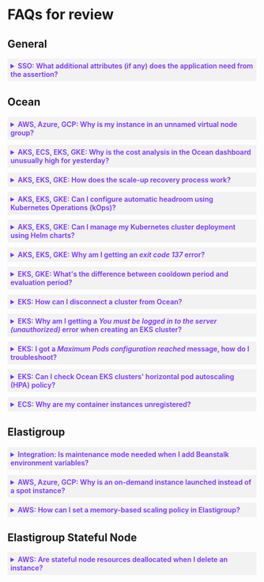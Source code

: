 <meta name="robots" content="noindex">

# FAQs for review

<!---------------------------------- <details style="background:#f2f2f2; padding:6px; margin:10px 0px 0px 0px">
   <summary markdown="span" style="color:#7632FE; font-weight:600" id="xxxx">?</summary>

  <div style="padding-left:16px">

   text
   
 </div>

 </details>
 ---------------------------------->

<!----------------------------------where to put these?---------------------------------->

<!--## Where do these go?
 
<!----------------------------------general---------------------------------->

## General

 <details style="background:#f2f2f2; padding:6px; margin:10px 0px 0px 0px">
   <summary markdown="span" style="color:#7632FE; font-weight:600" id="SSOaddlattributes">SSO: What additional attributes (if any) does the application need from the assertion?</summary>

  <div style="padding-left:16px">

There are a number of <a href="/administration/sso-access-control">attributes that can be sent</a>. These are the default and required attributes:

<font color="#FC01CC">I don't see in the documentation what attributes can be sent. is this the correct link?</font>

* Relay State
* Email
* FirstName
* LastName
  
 </div>

 </details>
<!----------------------------------ocean---------------------------------->

## Ocean

  <details style="background:#f2f2f2; padding:6px; margin:10px 0px 0px 0px">
   <summary markdown="span" style="color:#7632FE; font-weight:600" id="oceanunnamedvng">AWS, Azure, GCP: Why is my instance in an unnamed virtual node group?</summary>

  <div style="padding-left:16px">

A node is running in an Ocean cluster and is an unnamed virtual node group.

<img width="900" src="https://github.com/user-attachments/assets/5e581d00-b1c8-4bdb-8e89-c19ef79ad1f1">

This can happen if your virtual node group was deleted in Terraform. When you delete a virtual node group in Terraform, the `spotinst_ocean_aws_launch_spec` > `delete_nodes` needs to be manually set to <i>true</i> in the [Terraform resource](https://registry.terraform.io/providers/spotinst/spotinst/latest/docs/resources/ocean_aws_launch_spec#delete_nodes). If it's not set to <i>true</i>, the node will keep running and not be in a virtual node group.

 </div>
 
 </details>

 
  <details style="background:#f2f2f2; padding:6px; margin:10px 0px 0px 0px">
   <summary markdown="span" style="color:#7632FE; font-weight:600" id="oceancost">AKS, ECS, EKS, GKE: Why is the cost analysis in the Ocean dashboard unusually high for yesterday?</summary>

  <div style="padding-left:16px">

Cost Analysis in the Ocean Dashboard can show an unusually high cost for yesterday.

![oceancostanalysis](https://github.com/user-attachments/assets/96cbe1c7-fa63-4df1-89bb-18154e9778cb)

If you look at the same day a few days later, the cost will be similar to the other days.

![oceancostanalysis2](https://github.com/user-attachments/assets/6a11a3a9-a2b1-405a-b274-c2a5370bff43)

Spot's Cost Analysis reviews the cost data after one day. For instance, if today is August 20, the cost analysis data will be finalized only on August 21.

Initially, the costs are compared with the on demand value of the instance types, followed by the Spot value. Afterwards, the costs are compared with reserved instances and saving plans. So, if the you have reserved instances and saving plans configured, the cost gap from the previous day can be higher. 


 </div>

 </details>

  <details style="background:#f2f2f2; padding:6px; margin:10px 0px 0px 0px">
   <summary markdown="span" style="color:#7632FE; font-weight:600" id="oceanscaleup">AKS, EKS, GKE: How does the scale-up recovery process work?</summary>

  <div style="padding-left:16px">

Ocean monitors for pending Kubernetes pods and automatically adjusts the size of the cluster based on the workload constraints and labels. Ocean ensures that the cluster resources are utilized and scales down underutilized nodes to ensure maximal cost optimization.

When it comes to a scale-up as part of an instance recovery, the scale-up mechanism behaves differently. The recovery process receives a list of markets that can accommodate the pods' requirements according to the virtual node group configuration and not the workload configuration (the pod's metadata constraints). Ocean scales a new instance to replace the old instance that was reclaimed as quickly as possible. This means the node affinity is not taken into account.

If the list of required instance types is not part of the virtual node group, the list includes different types than what is set in the workload configuration.

If one of the workloads is unscheduled after the launching of the new instance, the autoscaler scales up an instance to accommodate the requirements of that particular workload. When this happens, there's a long list of optional instance types that the workload can be scheduled on. These workloads are configured by the Kubernetes labels on the dedicated deployment.

You should configure the allowlist instance types at the virtual node group level, not for the deployment. This will prevent launching of other instance types and, eventually, a momentary scenario in which the workload is unscheduled.

If you have multiple deployments that can be scheduled on different instance types, you can create different virtual node groups for each use case.

 </div>

 </details>

 <details style="background:#f2f2f2; padding:6px; margin:10px 0px 0px 0px">
   <summary markdown="span" style="color:#7632FE; font-weight:600" id="oceank8sheadroom">AKS, EKS, GKE: Can I configure automatic headroom using Kubernetes Operations (kOps)?</summary>

  <div style="padding-left:16px">

You can configure [automatic headroom](ocean/features/headroom) using kOps at the cluster level, not at a virtual node group level. Add these [metadata labels](/ocean/tools-and-integrations/kops/metadata-labels):

<code>spotinst.io/autoscaler-auto-config: "true"
spotinst.io/autoscaler-auto-headroom-percentage : {Value}
spotinst.io/ocean-default-launchspec: "true"</code>

Here's an example of a config file:

<code>apiVersion: kops.k8s.io/v1alpha2
kind: InstanceGroup
metadata:
name: "test-vng-2"

labels:
kops.k8s.io/cluster: "erez-via-2.ts.ek8s.com"
spotinst.io/spot-percentage: "50"
spotinst.io/autoscaler-auto-config: "true"
spotinst.io/ocean-default-launchspec: "true"
spotinst.io/autoscaler-auto-headroom-percentage: "20"
spotinst.io/autoscaler-headroom-num-of-units: "2"
spotinst.io/autoscaler-resource-limits-max-vcpu: "2"
spotinst.io/autoscaler-headroom-mem-per-unit: "1024"
spotinst.io/autoscaler-headroom-gpu-per-unit: "0"

spec:
role: Node
maxSize: 1
minSize: 1</code>

 </div>

 </details>


 <details style="background:#f2f2f2; padding:6px; margin:10px 0px 0px 0px">
   <summary markdown="span" style="color:#7632FE; font-weight:600" id="oceanhelm">AKS, EKS, GKE: Can I manage my Kubernetes cluster deployment using Helm charts?</summary>

  <div style="padding-left:16px">

  You can manage your Kubernetes cluster deployment using Helm charts. You can can also [update the Ocean controller version](/tutorials/spot-kubernetes-controller/install-with-helm) using Helm charts.

The Helm chart YAML file has a version that points to a specific app version in the relevant [Spotinst repository](https://github.com/spotinst/spotinst-kubernetes-helm-charts/blob/master/charts/spotinst-kubernetes-cluster-controller/Chart.yaml). Every version in the repository is compatible with a [specific controller version](https://artifacthub.io/packages/helm/spotinst/spotinst-kubernetes-cluster-controller). 
   
 </div>

 </details>

 <details style="background:#f2f2f2; padding:6px; margin:10px 0px 0px 0px">
   <summary markdown="span" style="color:#7632FE; font-weight:600" id="oceank8sreadiness">AKS, EKS, GKE: Why am I getting an <i>exit code 137</i> error?</summary>

  <div style="padding-left:16px">

Your liveness probe failed, and you’re getting exit code 137. <font color="#FC01CC">liveliness or readiness probe failed?</font>

Controller pod error:
<code>Warning Unhealthy 3m44s (x273 over 78m) kubelet Readiness probe failed: Get http://172.16.6.53:4401/healthcheck: dial tcp 172.16.6.53:4401: connect: connection refused</code> <font color="#FC01CC">is all this okay to include? or do I need to anonymize the urls?</font>

Exit code from controller logs:
<pre><code>INFO [2024-01-03 19:10:31,863] [main] PushAutoScalerDataCmd - Pushing autoScaler data

command terminated with exit code 137</code></pre>

The liveness probe failed error typically happens when a node is overcommitted, and the controller pod does not respond to the check at the right time.
Exit code 137 usually means out-of-memory issues.vlivelness or readiness?</font>

**Liveness probe failure** <font color="#FC01CC">include these links? livelness or readiness?</font>

•	Define readiness probes: https://kubernetes.io/docs/tasks/configure-pod-container/configure-liveness-readiness-startup-probes/#define-readiness-probes
•	Kubernetes readiness probe failed error: https://stackoverflow.com/questions/48540929/kubernetes-readiness-probe-failed-error

**Exit code 137** <font color="#FC01CC">include these links?</font>
What Is Exit Code 137? https://foxutech.medium.com/how-to-fix-exit-code-137-kubernetes-memory-issues-c3a40f89c90d#:~:text=A%20137%20code%20is%20issued,encounter%20a%20137%20exit%20code


<code>Kubernetes Autoscaler, Deadlock for Pod: '{pod-name}' 
Can't scale up an Instance since PersistentVolumeClaim: 
'{PVC-name}' 
VolumeId: '{vol-name}' is already attached to an existing Instance: 
'{instance-ID}' Please consider using a new PersistentVolumeClaim or open a 
support ticket.
</code>

This can happen when the pod has a claim for a specific volume owned by a different instance, and that instance does not have free space for the pod.

By freeing up space, the pod can be placed on its attached node and can use the volume it claimed.

 </div>

 </details>

   <details style="background:#f2f2f2; padding:6px; margin:10px 0px 0px 0px">
   <summary markdown="span" style="color:#7632FE; font-weight:600" id="oceancooldowneval">EKS, GKE: What's the difference between cooldown period and evaluation period?</summary>

  <div style="padding-left:16px">

Whenever Spot performs a scaling action, there is a cooldown period during which no further scaling action takes place. After the cooldown period, another scaling action can take place if required.

**Cooldown Period**

The cooldown period is the amount of time, in seconds, after a scaling activity completes before any further trigger-related scaling activities can start.

For example, if scaling policy A has cooldown set to 60 seconds and a scale-down is triggered, then new scale-downs cannot start because of policy A for the next minute. New policies cannot go into effect while policy A is in cooldown.

Cooldown period is the amount of time, in seconds, that Ocean must wait between scaling actions.

**Evaluation Period**

The specific number of evaluation periods before a scale-down action takes place. Each cycle is one minute. Evaluation period is the length of time to collect and evaluate the metric.

> **Note**: The evaluation period is calculated based on cooldown plus 3 minutes of padding due to delay in Cloudwatch metrics. So if the cooldown is set to 300 seconds, the evaluation period is 8 minutes (3 minutes + 5 cooldown).

 </div>

 </details>


   <details style="background:#f2f2f2; padding:6px; margin:10px 0px 0px 0px">
   <summary markdown="span" style="color:#7632FE; font-weight:600" id="oceandisconnectcluster">EKS: How can I disconnect a cluster from Ocean?</summary>

  <div style="padding-left:16px">

   You can safely disconnect Ocean from an existing EKS Cluster:

1. Increase the number of instances in the ASG attached to the EKS cluster. This way, the pods that run on the nodes managed by Spot will be able to reschedule on the new instances and avoid downtime.
2. In the Spot console, go to **Ocean** > **Cloud Clusters**, and select the cluster.
3. Click **Actions** > **Edit Cluster**.
4. On the Review tab, click **JSON** > **Edit Mode**.
5. Change **capacity** > **Minimum**, **Maximum**, and **Target** to <i>0</i>.

   <img width="144" alt="oceandisconnectcluster" src="https://github.com/user-attachments/assets/ec722def-980f-4754-ab0d-b2751bf67a81">

   The instances managed by Ocean will be detached and the pods will be rescheduled on the new instances launched by AWS ASG.
6. In the Spot console, go to **Ocean** > **Cloud Clusters**, and select the cluster.
7. Click **Actions** > **Delete**.
 
 </div>

 </details>

 <details style="background:#f2f2f2; padding:6px; margin:10px 0px 0px 0px">
   <summary markdown="span" style="color:#7632FE; font-weight:600" id="oceanunauthorized">EKS: Why am I getting a <i>You must be logged in to the server (unauthorized)</i> error when creating an EKS cluster?</summary>

  <div style="padding-left:16px">

   When you create an Ocean EKS cluster, you may get this error when in step 4 (run 'kubectl get svc'):
   <code>You must be logged in to the server (Unauthorized).</code>

   This can happen:
   * When an Amazon EKS cluster is created, the IAM entity (user or role) that creates the cluster is added to the Kubernetes RBAC authorization table as the administrator. Initially, only that IAM user can make calls to the Kubernetes API server using kubectl. The user trying to run the 'kubectl get svc' command has no permission at all. You need to [add access to other AWS users](https://stackoverflow.com/questions/50791303/kubectl-error-you-must-be-logged-in-to-the-server-unauthorized-when-accessing).<font color="#FC01CC">should we link to stackoverflow or to an AWS page?</font>
   * If you're using a different IAM account for AWS CLI than the IAM account you used for the CloudFormation template when you created the EKS in the AWS console. Run 'aws configure' and switch the AWS CLI to use the same IAM account that was used for the CloudFormation template when you created the EKS.
   
 </div>

 </details>

 
 <details style="background:#f2f2f2; padding:6px; margin:10px 0px 0px 0px">
   <summary markdown="span" style="color:#7632FE; font-weight:600" id="oceanmaxpods">EKS: I got a <i>Maximum Pods configuration reached</i> message, how do I troubleshoot?</summary>

  <div style="padding-left:16px">

   If you get a `Maximum Pods configuration reached` message for a node in the console:
   * It usually means that you reached the EKS [maximum pod limit](https://github.com/awslabs/amazon-eks-ami/blob/master/files/eni-max-pods.txt). For example, the EKS maximum pod limitation for r4.large is 29.<font color="#FC01CC">broken link..is one of these correct?
     https://github.com/awslabs/amazon-eks-ami/blob/main/templates/shared/runtime/eni-max-pods.txt
     https://github.com/awslabs/amazon-eks-ami/blob/main/nodeadm/internal/kubelet/eni-max-pods.txt
     </font>
     You can [increase the EKS maximum pods](https://aws.amazon.com/blogs/containers/amazon-vpc-cni-increases-pods-per-node-limits/) in AWS.<font color="#FC01CC">should I include the stackoverflow in addition? https://stackoverflow.com/questions/57970896/pod-limit-on-node-aws-eks#:~:text=For%20t3.,22%20pods%20in%20your%20cluster</font>
     
   * If the node has less pods than the EKS maximum pod limit, then it's likely the **max-pods** limit set at the user data level in the Ocean configuration. Increase this limit for the user data in Ocean and roll the cluster.<font color="#FC01CC">how do they do this? is this relevant: https://docs.spot.io/ocean/features/roll</font>
   If you continue to get this error, roll the cluster again and disable **Respect Pod Disruption Budget (PDB)**. You can also manually terminate the node.
   
 </div>

 </details>

 <details style="background:#f2f2f2; padding:6px; margin:10px 0px 0px 0px">
   <summary markdown="span" style="color:#7632FE; font-weight:600" id="oceanhpa">EKS: Can I check Ocean EKS clusters' horizontal pod autoscaling (HPA) policy?</summary>

  <div style="padding-left:16px">

   Ocean doesn't actually have a horizontal pod autoscaling (HPA) policy. The HPA is essentially operating on the Kubernetes side so Ocean itself doesn't have an HPA.

The cluster autoscaler only takes care of provisioning the required number of nodes.

Essentially, if the load increases on your cluster, then Kubernetes will create more replicas, and Ocean will launch nodes for the new pods. Kubernetes HPA will create pods and Ocean will launch new nodes for pods to be scheduled.
   
 </div>

 </details>

 
 <details style="background:#f2f2f2; padding:6px; margin:10px 0px 0px 0px">
   <summary markdown="span" style="color:#7632FE; font-weight:600" id="oceanunregcontainer">ECS: Why are my container instances unregistered?</summary>

  <div style="padding-left:16px">

Your container instances may be unregistered if the newly launched Ocean ECS container instance:

* Has unregistered contain instance events
* Doesn’t have a Container Instance ID
* Is eventually scaled down
* CPU and memory resource allocations are 0%
* Status: Can’t determine

<img alt="unregistered-container-instance1" src="https://github.com/spotinst/help/assets/167069628/acd9d60a-4952-4955-b119-593ccfb9c067">

    

<img alt="unregistered-container-instance2" src="https://github.com/spotinst/help/assets/167069628/d7713e91-2850-48ee-9d1a-aa439dcf91d1">

Registering a container instance with an ECS cluster means you are telling the ECS service that a specific EC2 instance is available to run containers. <font color="#7632FE">You give information to ECS about the EC2 instance, such as its IP address, the docker daemon endpoint. ##is this part useful?##</font>

<font color="#FC01CC">If a container instance is not able to register the cluster, traffic is not received and the cluster does not function. ##what does this mean? what's the result if this happens##</font>

* **User data**
  
  Make sure this code <font color="#FC01CC">is in ______ so ##where do they update this?##</font> the container instances can register the cluster. Update the cluster name.

  <pre><code>#!/bin/bash  
  echo ECS_CLUSTER="<font color="#FC01CC">MyCluster</font>" >> /etc/ecs/ecs.config</code></pre>
* **AMI**

  ECS is optimized and Agent (similar to the controller in Kubernetes) is configured in the AMI.
  
* **Security group and specific ports**
  * **Port 22 (SSH)** is required if you want to connect to your container instances using Secure Shell (SSH) for troubleshooting or maintenance.
    It is not directly related to ECS cluster registration, but it's commonly included for administrative access to the instances.
  * **Port 2375 (TCP)** is used for the ECS container agent to communicate with the ECS control plane. It allows the agent to register the container instance with the cluster, send heartbeats, and receive instructions for task placement and management.
  * **Port 2376 (TCP)** is used for secure communication between the ECS container agent and the ECS control plane. It enables encrypted communication and is recommended for improved security when managing your ECS cluster.

* **IAM role**

  Configure an instance profile with relevant permissions.

  <img alt="unregistered-container-instance3" src="https://github.com/spotinst/help/assets/167069628/b51d91f7-c067-431f-94b5-64926a6e469c">

* **IP**

  Make sure you configured Public IP according to subnet, and have NAT gateway.
  If you change the configuration in the virtual node group, such as tags/user data, it immediately overrides the cluster's configuration.

  <img alt="unregistered-container-instance4" src="https://github.com/spotinst/help/assets/167069628/98a19d66-d218-41da-bb88-5a99220dcac3">


* [AWS troubleshooting](https://aws.amazon.com/premiumsupport/knowledge-center/ecs-instance-unable-join-cluster/)   


 </div>
 
 </details>

<!----------------------------------elastigroup---------------------------------->
## Elastigroup

 <details style="background:#f2f2f2; padding:6px; margin:10px 0px 0px 0px">
   <summary markdown="span" style="color:#7632FE; font-weight:600" id="egbeanstalkvariables">Integration: Is maintenance mode needed when I add Beanstalk environment variables?</summary>

  <div style="padding-left:16px">

Beanstalk [environment variables](https://docs.aws.amazon.com/elasticbeanstalk/latest/dg/environments-cfg-softwaresettings.html) are part of the application managed on the Beanstalk side, independently from the Elastigroup. Variables are automatically picked by instances that Spotinst launches into the environment.

Add variables in the [Elastic Beanstalk console](https://docs.aws.amazon.com/elasticbeanstalk/latest/dg/environments-cfg-softwaresettings.html?icmpid=docs_elasticbeanstalk_console#environments-cfg-softwaresettings-specific). Maintenance mode is not required as this change does not affect the infrastructure.

 </div>
 
 </details>

 <details style="background:#f2f2f2; padding:6px; margin:10px 0px 0px 0px">
   <summary markdown="span" style="color:#7632FE; font-weight:600" id="egodlaunched">AWS, Azure, GCP: Why is an on-demand instance launched instead of a spot instance?</summary>

  <div style="padding-left:16px">

An on-demand instance may be launched instead of a spot instance even if a spot instance is available in the markets selected in the Elastigroup.

You can set [Equal AZ Distribution](https://docs.spot.io/elastigroup/features/core-features/equal-az-instance-distribution-orientation?id=equal-az-instance-distribution-orientation) for cluster orientation in Elastigroup. Despite this, Spot may prioritize a certain availability zone to maintain equal distribution. 

An [Elastigroup may have Equal AZ Distribution](https://docs.spot.io/elastigroup/features/core-features/equal-az-instance-distribution-orientation?id=equal-az-instance-distribution-orientation) set for cluster orientation, but the system sometimes prioritizes a certain availability zone to maintain equal distribution. When no spot instances are available, an on-demand instance spins up in the relevant availability zone.

An on-demand instance may not start, for example, if it hits an AWS instance type limit. This is like an on-demand instance that didn’t launch successfully and was replaced with spot instances in a different market.

 </div>

 </details>

 <details style="background:#f2f2f2; padding:6px; margin:10px 0px 0px 0px">
   <summary markdown="span" style="color:#7632FE; font-weight:600" id="egmemoryscalepolicy">AWS: How can I set a memory-based scaling policy in Elastigroup?</summary>

  <div style="padding-left:16px">

Scaling policies typically include CloudWatch metrics such as CPU utilization, network out, and latency.

You can configure a custom scaling policy that is based on another metric. For example, you may want to scale according to memory utilization.

1.	To set a simple scaling policy, revert the Elastigroup configurations to the legacy design:

    <ol style="list-style-type: lower-alpha;">
     <li>In the Spot console, go to <b>Elastigroup</b> > <b>Groups</b>, and click on the name of an Elastigroup.</li>
     <li>Go to <b>Actions</b> > <b>Edit Configuration</b>.</li>
     <li>Click <b>Revert to Legacy Design</b>.
     
     <img src="https://github.com/user-attachments/assets/edd8803d-a05b-4850-82e1-e87104006879" />
     </li>

    </ol>

2.	Click <b>Scaling</b> > <b>Simple Scaling Policies</b>.
3.	Select <b>Up Scaling Policies</b> or <b>Down Scaling Policies</b> and click <b>Add Policy</b>.
4.	Set these parameters:
    * <b>Policy Type</b>: <i>Simple scaling</i>
    * <b>Source</b>: <i>AWS CloudWatch</i>
    * <b>Auto Scale Based On</b>: <i>Other</i>
    * <b>Namespace</b>: <i>Custom</i>
    * <b>Custom Namespace</b>: <i>CWagent</i>
    * <b>Metric Name</b>: this [AWS document](https://docs.aws.amazon.com/AmazonCloudWatch/latest/monitoring/metrics-collected-by-CloudWatch-agent.html) contains the metrics you can use. These metrics are collected by the CloudWatch agent. For example, you can use <i>mem_used</i> or <i>mem_used_percent</i>.
     
     <img width=450 src="https://github.com/user-attachments/assets/430e1adc-458b-4723-ba8a-061c766daef3" >
    
5. Verify the [CloudWatch agent is installed](https://docs.aws.amazon.com/AmazonCloudWatch/latest/monitoring/install-CloudWatch-Agent-on-EC2-Instance.html).

The next steps are intuitive and should be configured according to the customer's considerations.
<font color="#FC01CC">what are the next steps? should I delete this line?</font>

 </div>

 </details>



<!----------------------------------elastigroup stateful node---------------------------------->

## Elastigroup Stateful Node

 <details style="background:#f2f2f2; padding:6px; margin:10px 0px 0px 0px">
   <summary markdown="span" style="color:#7632FE; font-weight:600" id="ssn-delete">AWS: Are stateful node resources deallocated when I delete an instance?</summary>

  <div style="padding-left:16px">

   When you delete a stateful node:
   
   * [In the Spot console](managed-instance/features/data-volume-persistence?id=deallocated), you choose what gets deallocated.

   * [Using the API](api/#tag/Stateful-Node-AWS/operation/AWSManagedInstanceDelete), `deallocationConfig` defaults to <i>false</i> and the <font color="#FC01CC">resources are deallocated</font>.

   * Using Terraform, ______________
<font color="#FC01CC">link? and what's the command?  When using Terraform and executing the following command - terraform destroy the default values for deleting a node are set to true.</font>
   
 </div>

 </details>
